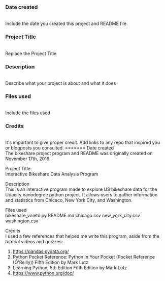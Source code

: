 ### Date created
<br>
Include the date you created this project and README file.

### Project Title
<br>
Replace the Project Title

### Description
<br>
Describe what your project is about and what it does

### Files used
<br>
Include the files used

### Credits
<br>
It's important to give proper credit. Add links to any repo that inspired you or blogposts you consulted.
=======
Date created
<br>
The bikeshare project program and README was originally created on November 17th, 2019.

Project Title
<br>
Interactive Bikeshare Data Analysis Program

Description
<br>
This is an interactive program made to explore US bikeshare data for the Udacity nanodegree python project. It allows users to gather information and statistics from Chicaco, New York City, and Washington.

Files used
<br>
bikeshare_vnieto.py
README.md
chicago.csv
new_york_city.csv
washington.csv

Credits
<br>
I used a few references that helped me write this program, aside from the tutorial videos and quizzes:

1. https://pandas.pydata.org/<br>
2. Python Pocket Reference: Python In Your Pocket (Pocket Reference (O'Reilly)) Fifth Edition by Mark Lutz<br>
3. Learning Python, 5th Edition Fifth Edition by Mark Lutz<br>
4. https://www.python.org/doc/
